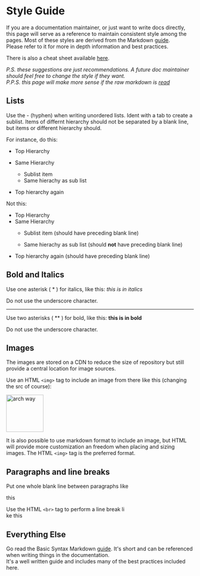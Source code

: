 # Style Guide

If you are a documentation maintainer, or just want to write docs directly, this page will serve as a reference to maintain consistent style among the pages.
Most of these styles are derived from the Markdown [guide](https://www.markdownguide.org/basic-syntax/).<br>
Please refer to it for more in depth information and best practices.

There is also a cheat sheet available [here](https://www.markdownguide.org/cheat-sheet/).

*P.S. these suggestions are just recommendations.  A future doc maintainer should feel free to change the style if they want.*<br>
*P.P.S. this page will make more sense if the raw markdown is [read](https://raw.githubusercontent.com/osurcue/osurcue.github.io/master/docs/site-maintenance/style-guide.md)*

## Lists

Use the - (hyphen) when writing unordered lists.  Ident with a tab to create a sublist. Items of differnt hierarchy should not be separated by a blank line, but items or different hierarchy should.

For instance, do this:

- Top Hierarchy
- Same Hierarchy

    - Sublist item
    - Same hierachy as sub list

- Top hierarchy again

Not this:

- Top Hierarchy
- Same Hierarchy
    - Sublist item (should have preceding blank line)

    - Same hierachy as sub list (should **not** have preceding blank line)
- Top hierarchy again (should have preceding blank line)

## Bold and Italics

Use one asterisk ( * ) for italics, like this: *this is in italics*

Do not use the underscore character.

---

Use two asterisks ( ** ) for bold, like this: **this is in bold**

Do not use the underscore character.


## Images

The images are stored on a CDN to reduce the size of repository but still provide a central location for image sources.

Use an HTML `<img>` tag to include an image from there like this (changing the src of course):

<img src="https://ik.imagekit.io/kjbx6tb5231/default-image.jpg" alt="arch way" style="width:100px;height:100px">

It is also possible to use markdown format to include an image, but HTML will provide more customization an freedom when placing and sizing images.  The HTML `<img>` tag is the preferred format. 


## Paragraphs and line breaks

Put one whole blank line between paragraphs like

this

Use the  HTML `<br>` tag to perform a line break li<br>
ke this

## Everything Else

Go read the Basic Syntax Markdown [guide](https://www.markdownguide.org/basic-syntax/).  It's short and can be referenced when writing things in the documentation.<br>
It's a well written guide and includes many of the best practices included here.